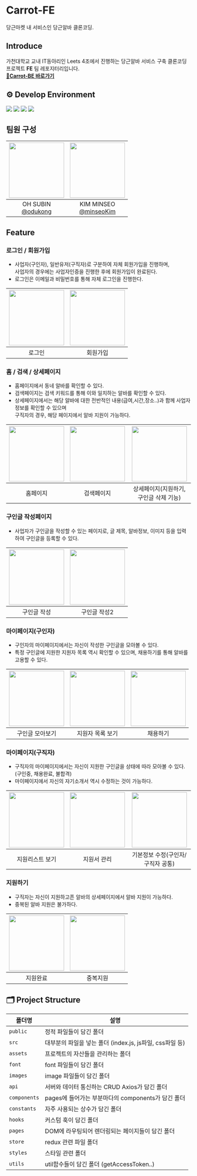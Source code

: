 # Carrot-FE

당근마켓 내 서비스인 당근알바 클론코딩.

## Introduce

가천대학교 교내 IT동아리인 Leets 4조에서 진행하는 당근알바 서비스 구축 클론코딩 프로젝트 **FE** 팀 레포지터리입니다. <br/>
[**🔗Carrot-BE 바로가기**](https://github.com/Leets-Official/Carrot-BE)

## ⚙️ Develop Environment

<div>
  <img src="https://img.shields.io/badge/React-61DAFB?style=flat-square&logo=React&logoColor=white"/>
<img src="https://img.shields.io/badge/JavaScript-F7DF1E?style=flat-square&logo=JavaScript&logoColor=white"/>
<img src="https://img.shields.io/badge/Redux-3578E5?style=flat-square&logo=Redux&logoColor=white"> <img src="https://img.shields.io/badge/styled components-DB7093?style=flat-square&logo=styled-components&logoColor=white"/>
</div>

## 팀원 구성
|<img src="https://avatars.githubusercontent.com/u/91336314?v=4" width="150" height="150"/>|<img src="https://avatars.githubusercontent.com/u/173772422?v=4" width="150" height="150"/>|
|:-:|:-:|
|OH SUBIN<br/>[@odukong](https://github.com/odukong)|KIM MINSEO<br/>[@minseoKim](https://github.com/minseoKim-11)|

## Feature
### 로그인 / 회원가입
- 사업자(구인자), 일반유저(구직자)로 구분하여 자체 회원가입을 진행하며, <br/>사업자의 경우에는 사업자인증을 진행한 후에 회원가입이 완료된다.
- 로그인은 이메일과 비밀번호를 통해 자체 로그인을 진행한다.
  
|<img src="https://github.com/user-attachments/assets/f532038e-799f-4460-b9ec-44eed33412a0" width="150"/>|<img src="https://github.com/user-attachments/assets/0ee106dd-36ec-4f09-8050-3a64bf1b9dd4" width="150"/>|
|:-:|:-:|
|로그인|회원가입|

### 홈 / 검색 / 상세페이지

- 홈페이지에서 동네 알바를 확인할 수 있다.
- 검색페이지는 검색 키워드를 통해 이와 일치하는 알바를 확인할 수 있다.
- 상세페이지에서는 해당 알바에 대한 전반적인 내용(급여,시간,장소..)과 함께 사업자 정보를 확인할 수 있으며 <br/> 구직자의 경우, 해당 페이지에서 알바 지원이 가능하다.
  
|<img src="https://github.com/user-attachments/assets/42e806d8-c731-457d-857e-dba51d2ae372" width="150"/>|<img src="https://github.com/user-attachments/assets/182aee41-3854-4c4c-8169-fda42673f6c4" width="150"/>|<img src="https://github.com/user-attachments/assets/716f2b49-3c18-4966-8057-905816346643" width="150"/>|
|:-:|:-:|:-:|
|홈페이지|검색페이지|상세페이지(지원하기,구인글 삭제 기능)|

### 구인글 작성페이지

- 사업자가 구인글을 작성할 수 있는 페이지로, 글 제목, 알바정보, 이미지 등을 입력하여 구인글을 등록할 수 있다.

|<img src="https://github.com/user-attachments/assets/eea5c013-48d4-4f79-bf2e-11658e0d5414" width="150"/>|<img src="https://github.com/user-attachments/assets/406519bf-9fe7-4e81-8b70-e9c5c16b696c" width="150"/>|
|:-:|:-:|
|구인글 작성|구인글 작성2|

### 마이페이지(구인자)
- 구인자의 마이페이지에서는 자신이 작성한 구인글을 모아볼 수 있다.
- 특정 구인글에 지원한 지원자 목록 역시 확인할 수 있으며, 채용하기를 통해 알바를 고용할 수 있다.

|<img src="https://github.com/user-attachments/assets/b59ab8e0-e0db-4897-8c3a-5dfa255a09df" width="150"/>|<img src="https://github.com/user-attachments/assets/4d8511d9-e3b9-4261-a57c-1a50c4c9ac08" width="150"/>|<img src="https://github.com/user-attachments/assets/8faa2a93-8dca-4c54-ac33-55ea6241b36a" width="150"/>|
|:-:|:-:|:-:|
|구인글 모아보기|지원자 목록 보기|채용하기|

### 마이페이지(구직자)
- 구직자의 마이페이지에서는 자신이 지원한 구인글을 상태에 따라 모아볼 수 있다. (구인중, 채용완료, 불합격)
- 마이페이지에서 자신의 자기소개서 역시 수정하는 것이 가능하다.

|<img src="https://github.com/user-attachments/assets/fd624baf-240a-4dec-8109-3d9209b55307" width="150"/>|<img src="https://github.com/user-attachments/assets/2eb88db0-1efe-416c-8b90-b70f8b706b27" width="150"/>|<img src="https://github.com/user-attachments/assets/9a63136f-7bed-4d91-ac87-368dbd37919b" width="150"/>|
|:-:|:-:|:-:|
|지원리스트 보기|지원서 관리|기본정보 수정(구인자/구직자 공통)|

### 지원하기
- 구직자는 자신이 지원하고픈 알바의 상세페이지에서 알바 지원이 가능하다.
- 중복된 알바 지원은 불가하다.
  
|<img src="https://github.com/user-attachments/assets/71b74986-9fc6-4399-89bb-fbfa4b749c22" width="150"/>|<img src="https://github.com/user-attachments/assets/20e1b8e0-f63b-43e3-9b93-0db5eb3f3f76" width="150"/>|
|:-:|:-:|
|지원완료|중복지원|



## 🗂️ Project Structure

| 폴더명       | 설명                                                     |
| ------------ | -------------------------------------------------------- |
| `public`     | 정적 파일들이 담긴 폴더                                  |
| `src`        | 대부분의 파일을 넣는 폴더 (index.js, js파일, css파일 등) |
| `assets`     | 프로젝트의 자산들을 관리하는 폴더                        |
| `font`       | font 파일들이 담긴 폴더                                  |
| `images`     | image 파일들이 담긴 폴더                                 |
| `api`        | 서버와 데이터 통신하는 CRUD Axios가 담긴 폴더            |
| `components` | pages에 들어가는 부분마다의 components가 담긴 폴더       |
| `constants`  | 자주 사용되는 상수가 담긴 폴더                           |
| `hooks`      |커스텀 훅이 담긴 폴더        |
| `pages`      | DOM에 라우팅되어 렌더링되는 페이지들이 담긴 폴더         |
| `store`     | redux 관련 파일 폴더                                      |
| `styles`     | 스타일 관련 폴더                                         |
| `utils`      | util함수들이 담긴 폴더 (getAccessToken..)                                 |

